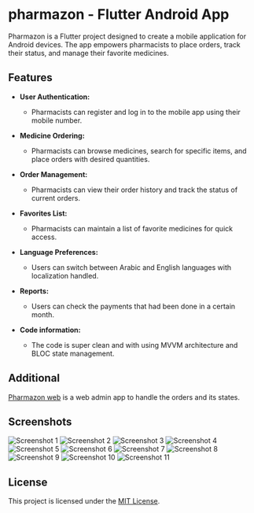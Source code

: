 # pharmazon - Flutter Android App

Pharmazon is a Flutter project designed to create a mobile application for Android devices. The app empowers pharmacists to place orders, track their status, and manage their favorite medicines.

## Features

- **User Authentication:**
  - Pharmacists can register and log in to the mobile app using their mobile number.

- **Medicine Ordering:**
  - Pharmacists can browse medicines, search for specific items, and place orders with desired quantities.

- **Order Management:**
  - Pharmacists can view their order history and track the status of current orders.

- **Favorites List:**
  - Pharmacists can maintain a list of favorite medicines for quick access.

- **Language Preferences:**
  - Users can switch between Arabic and English languages with localization handled.

- **Reports:**
  - Users can check the payments that had been done in a certain month.  

- **Code information:**
  - The code is super clean and with using MVVM architecture and BLOC state management.  

## Additional

[Pharmazon web](https://github.com/MajdAlmaleh/pharmazon_web) is a web admin app to handle the orders and its states.

## Screenshots

![Screenshot 1](screenshots/photo_1_2024-01-10_14-19-25.png)
![Screenshot 2](screenshots/photo_2_2024-01-10_14-19-25.png)
![Screenshot 3](screenshots/photo_3_2024-01-10_14-19-25.png)
![Screenshot 4](screenshots/photo_4_2024-01-10_14-19-25.png)
![Screenshot 5](screenshots/photo_5_2024-01-10_14-19-25.png)
![Screenshot 6](screenshots/photo_6_2024-01-10_14-19-25.png)
![Screenshot 7](screenshots/photo_7_2024-01-10_14-19-25.png)
![Screenshot 8](screenshots/photo_8_2024-01-10_14-19-25.png)
![Screenshot 9](screenshots/photo_9_2024-01-10_14-19-25.png)
![Screenshot 10](screenshots/photo_10_2024-01-10_14-19-25.png)
![Screenshot 11](screenshots/photo_11_2024-01-10_14-19-25.png)


## License

This project is licensed under the [MIT License](LICENSE).
